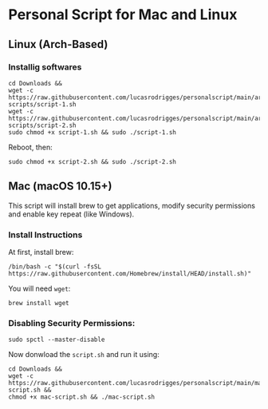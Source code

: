 # Personal Script for Mac and Linux

## Linux (Arch-Based)

### Installig softwares

```
cd Downloads && 
wget -c https://raw.githubusercontent.com/lucasrodrigges/personalscript/main/arch-scripts/script-1.sh
wget -c https://raw.githubusercontent.com/lucasrodrigges/personalscript/main/arch-scripts/script-2.sh
sudo chmod +x script-1.sh && sudo ./script-1.sh

``` 

Reboot, then:

``` 
sudo chmod +x script-2.sh && sudo ./script-2.sh

``` 


## Mac (macOS 10.15+)
This script will install brew to get applications, modify security permissions and enable key repeat (like Windows).

### Install Instructions

At first, install brew:
```
/bin/bash -c "$(curl -fsSL https://raw.githubusercontent.com/Homebrew/install/HEAD/install.sh)"

```

You will need `wget`:
```
brew install wget

```

### Disabling Security Permissions:
```
sudo spctl --master-disable

```

Now donwload the `script.sh` and run it using:
```
cd Downloads && 
wget -c https://raw.githubusercontent.com/lucasrodrigges/personalscript/main/mac-script.sh && 
chmod +x mac-script.sh && ./mac-script.sh

```